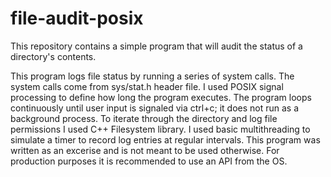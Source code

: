 # file-audit-posix
This repository contains a simple program that will audit the status of a directory's contents.  

This program logs file status by running a series of system calls.  The system calls come from sys/stat.h header file.  I used POSIX signal processing to define how long the program executes.  The program loops continuously until user input is signaled via ctrl+c; it does not run as a background process.  To iterate through the directory and log file permissions I used C++ Filesystem library.  I used basic multithreading to simulate a timer to record log entries at regular intervals.  This program was written as an excerise and is not meant to be used otherwise.  For production purposes it is recommended to use an API from the OS.
    
